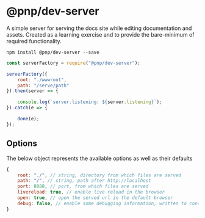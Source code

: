 # @pnp/dev-server

A simple server for serving the docs site while editing documentation and assets. Created as a learning exercise and to provide the bare-minimum of required functionality.

`npm install @pnp/dev-server --save`

```JavaScript
const serverFactory = require("@pnp/dev-server");

serverFactory({
    root: "./wwwroot",
    path: "/serve/path"
}).then(server => {

    console.log(`server.listening: ${server.listening}`);
}).catch(e => {

    done(e);
});
```

## Options

The below object represents the available options as well as their defaults

```JavaScript
{
    root: "./", // string, directory from which files are served
    path: "/", // string, path after http://localhost
    port: 8888, // port, from which files are served
    livereload: true, // enable live reload in the browser
    open: true, // open the served url in the default browser
    debug: false, // enable some debugging information, written to console (minimal)
}
```
